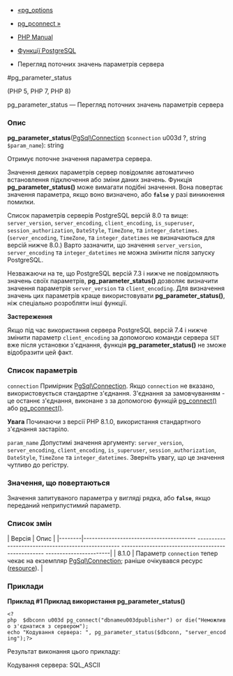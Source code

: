 - [«pg_options](function.pg-options.md)
- [pg_pconnect »](function.pg-pconnect.md)

- [PHP Manual](index.md)
- [Функції PostgreSQL](ref.pgsql.md)
- Перегляд поточних значень параметрів сервера

#pg_parameter_status

(PHP 5, PHP 7, PHP 8)

pg_parameter_status — Перегляд поточних значень параметрів сервера

### Опис

**pg_parameter_status**([PgSql\Connection](class.pgsql-connection.md)
`$connection` u003d ?, string `$param_name`): string

Отримує поточне значення параметра сервера.

Значення деяких параметрів сервер повідомляє автоматично
встановлення підключення або зміни даних значень. Функція
**pg_parameter_status()** може вимагати подібні значення. Вона
повертає значення параметра, якщо воно визначено, або **`false`**
у разі виникнення помилки.

Список параметрів серверів PostgreSQL версій 8.0 та вище:
`server_version`, `server_encoding`, `client_encoding`, `is_superuser`,
`session_authorization`, `DateStyle`, `TimeZone`, та `integer_datetimes`.
(`server_encoding`, `TimeZone`, та `integer_datetimes` не визначаються
для версій нижче 8.0.) Варто зазначити, що значення `server_version`,
`server_encoding` та `integer_datetimes` не можна змінити після запуску
PostgreSQL.

Незважаючи на те, що PostgreSQL версій 7.3 і нижче не повідомляють значень
своїх параметрів, **pg_parameter_status()** дозволяє визначити
значення параметрів `server_version` та `client_encoding`. Для
визначення значень цих параметрів краще використовувати
**pg_parameter_status()**, ніж спеціально розробляти інші
функції.

**Застереження**

Якщо під час використання сервера PostgreSQL версій 7.4 і нижче змінити
параметр `client_encoding` за допомогою команди сервера `SET` вже після
установки з'єднання, функція **pg_parameter_status()** не зможе
відобразити цей факт.

### Список параметрів

`connection`
Примірник [PgSql\Connection](class.pgsql-connection.md). Якщо
`connection` не вказано, використовується стандартне з'єднання.
З'єднання за замовчуванням - це останнє з'єднання, виконане з
за допомогою функцій [pg_connect()](function.pg-connect.md) або
[pg_pconnect()](function.pg-pconnect.md).

**Увага**
Починаючи з версії PHP 8.1.0, використання стандартного з'єднання
застаріло.

`param_name`
Допустимі значення аргументу: `server_version`, `server_encoding`,
`client_encoding`, `is_superuser`, `session_authorization`, `DateStyle`,
`TimeZone` та `integer_datetimes`. Зверніть увагу, що це значення
чутливо до регістру.

### Значення, що повертаються

Значення запитуваного параметра у вигляді рядка, або **`false`**, якщо
переданий неприпустимий параметр.

### Список змін

| Версія | Опис |
|--------|---------------------------------------- -------------------------------------------------- -------------------------------------------------- -----------------------|
| 8.1.0 | Параметр `connection` тепер чекає на екземпляр [PgSql\Connection](class.pgsql-connection.md); раніше очікувався ресурс ([resource](language.types.resource.md)). |

### Приклади

**Приклад #1 Приклад використання **pg_parameter_status()****

` <?php  $dbconn u003d pg_connect("dbnameu003dpublisher") or die("Неможливо з'єднатися з сервером"); echo "Кодування сервера: ", pg_parameter_status($dbconn, "server_encoding");?> `

Результат виконання цього прикладу:

Кодування сервера: SQL_ASCII
